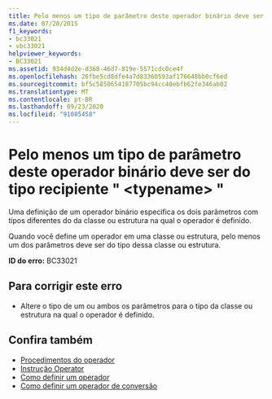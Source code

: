 ```yaml
---
title: Pelo menos um tipo de parâmetro deste operador binário deve ser do tipo recipiente " <typename> "
ms.date: 07/20/2015
f1_keywords:
- bc33021
- vbc33021
helpviewer_keywords:
- BC33021
ms.assetid: 934d4d2e-d368-46d7-819e-5571cdc0ce4f
ms.openlocfilehash: 26fbe5cd8dfe4a7d83360593af176648bb0cf6ed
ms.sourcegitcommit: bf5c5850654187705bc94cc40ebfb62fe346ab02
ms.translationtype: MT
ms.contentlocale: pt-BR
ms.lasthandoff: 09/23/2020
ms.locfileid: "91085458"
---
```

# <a name="at-least-one-parameter-type-of-this-binary-operator-must-be-the-containing-type-typename"></a>Pelo menos um tipo de parâmetro deste operador binário deve ser do tipo recipiente " \<typename> "

Uma definição de um operador binário especifica os dois parâmetros com tipos diferentes do da classe ou estrutura na qual o operador é definido.  
  
 Quando você define um operador em uma classe ou estrutura, pelo menos um dos parâmetros deve ser do tipo dessa classe ou estrutura.  
  
 **ID do erro:** BC33021  
  
## <a name="to-correct-this-error"></a>Para corrigir este erro  
  
- Altere o tipo de um ou ambos os parâmetros para o tipo da classe ou estrutura na qual o operador é definido.  
  
## <a name="see-also"></a>Confira também

- [Procedimentos do operador](../programming-guide/language-features/procedures/operator-procedures.md)
- [Instrução Operator](../language-reference/statements/operator-statement.md)
- [Como definir um operador](../programming-guide/language-features/procedures/how-to-define-an-operator.md)
- [Como definir um operador de conversão](../programming-guide/language-features/procedures/how-to-define-a-conversion-operator.md)
